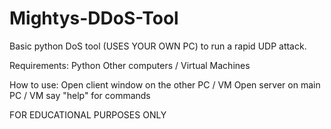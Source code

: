 # Mightys-DDoS-Tool
Basic python DoS tool (USES YOUR OWN PC) to run a rapid UDP attack.

Requirements:
Python
Other computers / Virtual Machines

How to use:
Open client window on the other PC / VM
Open server on main PC / VM
say "help" for commands

FOR EDUCATIONAL PURPOSES ONLY

